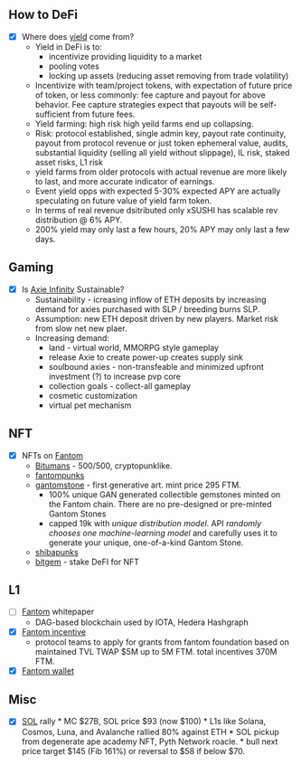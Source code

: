 ## How to DeFi

- [x] Where does [yield](https://threadreaderapp.com/thread/1433477640019750914.html) come from?
   * Yield in DeFi is to:
      * incentivize providing liquidity to a market
      * pooling votes 
      * locking up assets (reducing asset removing from trade volatility)
   * Incentivize with team/project tokens, with expectation of future price of token, or less commonly: fee capture and payout for above behavior. Fee capture strategies expect that payouts will be self-sufficient from future fees. 
   * Yield farming: high risk high yeild farms end up collapsing. 
   * Risk: protocol established, single admin key, payout rate continuity, payout from protocol revenue or just token ephemeral value, audits, substantial liquidity (selling all yield without slippage), IL risk, staked asset risks, L1 risk
   * yield farms from older protocols with actual revenue are more likely to last, and more accurate indicator of earnings. 
   * Event yield opps with expected 5-30% expected APY are actually speculating on future value of yield farm token.
   * In terms of real revenue dsitributed only xSUSHI has scalable rev distribution @ 6% APY. 
   * 200% yield may only last a few hours, 20% APY may only last a few days.  

## Gaming

- [x] Is [Axie Infinity](https://axiepulse.substack.com/p/is-axie-infinity-sustainable) Sustainable?
    *  Sustainability - icreasing inflow of ETH deposits by increasing demand for axies purchased with SLP / breeding burns SLP. 
    *  Assumption: new ETH deposit driven by new players. Market risk from slow net new plaer. 
    *  Increasing demand: 
         *  land - virtual world, MMORPG style gameplay
         *  release Axie to create power-up creates supply sink
         *  soulbound axies - non-transfeable and minimized upfront investment (?) to increase pvp core
         *  collection goals - collect-all gameplay
         *  cosmetic customization
         *  virtual pet mechanism
## NFT
- [x] NFTs on [Fantom](https://fantom.foundation/blog/nfts-and-the-fantom-enabled-creator-economy/)
   * [Bitumans](https://mint.worldofumans.com/) - 500/500, cryptopunklike. 
   * [fantompunks](https://fantompunks.com/)
   * [gantomstone](https://gantomst.one/) - first generative art. mint price 295 FTM. 
      * 100% unique GAN generated collectible gemstones minted on the Fantom chain. There are no pre-designed or pre-minted Gantom Stones
      * capped 19k with _unique distribution model_. API _randomly chooses one machine-learning model_ and carefully uses it to generate your unique, one-of-a-kind Gantom Stone.  
   * [shibapunks](https://punks.shibafantom.com/)
   * [bitgem](https://bitgem.co/home) - stake DeFI for NFT
 ## L1

- [ ] [Fantom](https://fantom.foundation/research/wp_fantom_v1.6.pdf) whitepaper
    * DAG-based blockchain used by IOTA, Hedera Hashgraph
- [x] [Fantom incentive](https://fantom.foundation/blog/announcing-370m-ftm-incentive-program/)
    * protocol teams to apply for grants from fantom foundation based on maintained TVL TWAP $5M up to 5M FTM. total incentives 370M FTM.
- [x] [Fantom wallet](https://pwawallet.fantom.network/#/account/0xC4eAe09eAa3599c1Bfb23D40C9e18E004567B627/)
## Misc

- [x] [SOL](https://www.coindesk.com/markets/2021/08/29/solana-boosted-by-move-into-nfts-enters-list-of-top-10-cryptocurrencies-by-market-cap/) rally
      * MC $27B, SOL price $93 (now $100)
      * L1s like Solana, Cosmos, Luna, and Avalanche rallied 80% against ETH
      * SOL pickup from degenerate ape academy NFT, Pyth Network roacle. 
      * bull next price target $145 (Fib 161%) or reversal to $58 if below $70.
